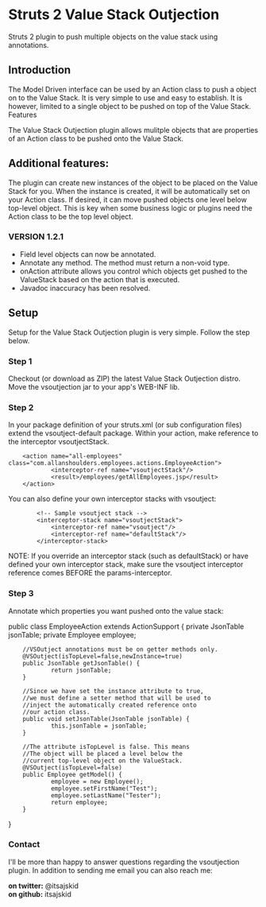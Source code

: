 <h1>Struts 2 Value Stack Outjection</h1>
Struts 2 plugin to push multiple objects on the value stack using annotations.

<h2>Introduction</h2>
<p>
The Model Driven interface can be used by an Action class to push a object on to the Value Stack. It is very simple to use and easy to establish. It is however, limited to a single object to be pushed on top of the Value Stack.
Features
</p>
<p>
The Value Stack Outjection plugin allows mulitple objects that are properties of an Action class to be pushed onto the Value Stack.
</p>

<h2>Additional features:</h2>

The plugin can create new instances of the object to be placed on the Value Stack for you. When the instance is created, it will be automatically set on your Action class. If desired, it can move pushed objects one level below top-level object. This is key when some business logic or plugins need the Action class to be the top level object.

<h3>VERSION 1.2.1</h3>

- Field level objects can now be annotated.
- Annotate any method. The method must return a non-void type.
- onAction attribute allows you control which objects get pushed to the ValueStack based on the action that is executed.
- Javadoc inaccuracy has been resolved.

<h2>Setup</h2>

Setup for the Value Stack Outjection plugin is very simple. Follow the step below.

<h3>Step 1</h3>
Checkout (or download as ZIP) the latest Value Stack Outjection distro. Move the vsoutjection jar to your app's WEB-INF lib.

<h3>Step 2</h3>
In your package definition of your struts.xml (or sub configuration files) extend the vsoutject-default package. Within your action, make reference to the interceptor vsoutjectStack.

 <package name="xyz-employees" namespace="/employees" extends="vsoutject-default">
    
        <action name="all-employees" class="com.allanshoulders.employees.actions.EmployeeAction">
                <interceptor-ref name="vsoutjectStack"/>
                <result>/employees/getAllEmployees.jsp</result>
        </action>
 </package>

You can also define your own interceptor stacks with vsoutject:

            <!-- Sample vsoutject stack -->
            <interceptor-stack name="vsoutjectStack">
                <interceptor-ref name="vsoutject"/>
                <interceptor-ref name="defaultStack"/>
            </interceptor-stack>

NOTE: If you override an interceptor stack (such as defaultStack) or have defined your own interceptor stack, make sure the vsoutject interceptor reference comes BEFORE the params-interceptor.

<h3>Step 3</h3>
Annotate which properties you want pushed onto the value stack:

public class EmployeeAction extends ActionSupport {
        private JsonTable jsonTable;
        private Employee employee;
        
        //VSOutject annotations must be on getter methods only.
        @VSOutject(isTopLevel=false,newInstance=true)
        public JsonTable getJsonTable() {
                return jsonTable;
        }

        //Since we have set the instance attribute to true,
        //we must define a setter method that will be used to
        //inject the automatically created reference onto
        //our action class. 
        public void setJsonTable(JsonTable jsonTable) {
                this.jsonTable = jsonTable;
        }

        //The attribute isTopLevel is false. This means
        //The object will be placed a level below the
        //current top-level object on the ValueStack.
        @VSOutject(isTopLevel=false)
        public Employee getModel() {
                employee = new Employee();
                employee.setFirstName("Test");
                employee.setLastName("Tester");
                return employee;
        }       
}


<h3>Contact</h3>
I'll be more than happy to answer questions regarding the vsoutjection plugin. In addition to sending me email you can also reach me:

<b>on twitter:</b> @itsajskid<br/>
<b>on github:</b> itsajskid

